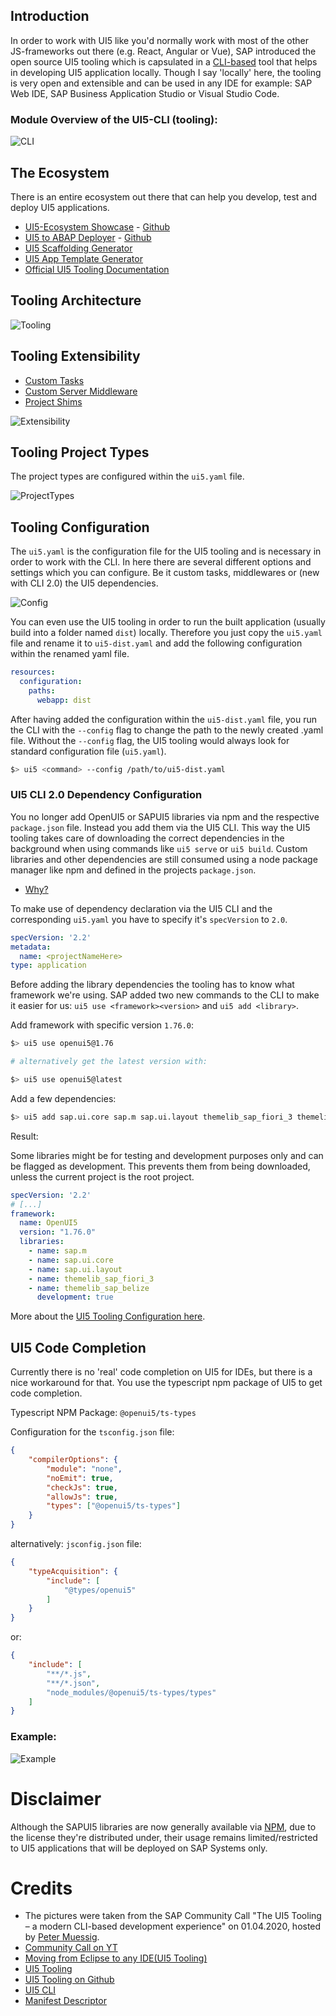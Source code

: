 ## Introduction

In order to work with UI5 like you'd normally work with most of the other JS-frameworks out there (e.g. React, Angular or Vue), SAP introduced the open source UI5 tooling which is capsulated in a [CLI-based](https://de.wikipedia.org/wiki/CLI) tool that helps in developing UI5 application locally. Though I say 'locally' here, the tooling is very open and extensible and can be used in any IDE for example: SAP Web IDE, SAP Business Application Studio or Visual Studio Code.

### Module Overview of the UI5-CLI (tooling):

![CLI](https://raw.githubusercontent.com/wiki/wridgeu/wridgeu.github.io/images/ui5ModuleOverviewCLI.png)

## The Ecosystem

There is an entire ecosystem out there that can help you develop, test and deploy UI5 applications.

* [UI5-Ecosystem Showcase](https://petermuessig.github.io/ui5-ecosystem-showcase/) - [Github](https://github.com/petermuessig/ui5-ecosystem-showcase)
* [UI5 to ABAP Deployer](http://yelcho.github.io/sapui5-deployer/) - [Github](https://github.com/Yelcho/sapui5-deployer)
* [UI5 Scaffolding Generator](https://github.com/SAP/generator-easy-ui5)
* [UI5 App Template Generator](https://preview.npmjs.com/package/@sapui5/generator-sapui5-templates)
* [Official UI5 Tooling Documentation](https://sap.github.io/ui5-tooling/)

## Tooling Architecture

![Tooling](https://raw.githubusercontent.com/wiki/wridgeu/wridgeu.github.io/images/ArchitectureOverviewUI5Tooling.jpg)

## Tooling Extensibility

* [Custom Tasks](https://sap.github.io/ui5-tooling/pages/extensibility/CustomTasks/)
* [Custom Server Middleware](https://sap.github.io/ui5-tooling/pages/extensibility/CustomServerMiddleware/)
* [Project Shims](https://sap.github.io/ui5-tooling/pages/extensibility/ProjectShims/)

![Extensibility](https://raw.githubusercontent.com/wiki/wridgeu/wridgeu.github.io/images/ui5CLIExtensibility.png)

## Tooling Project Types

The project types are configured within the `ui5.yaml` file.  

![ProjectTypes](https://raw.githubusercontent.com/wiki/wridgeu/wridgeu.github.io/images/ui5YamlProjectTypes.png)

## Tooling Configuration

The `ui5.yaml` is the configuration file for the UI5 tooling and is necessary in order to work with the CLI. In here there are several different options and settings which you can configure. Be it custom tasks, middlewares or (new with CLI 2.0) the UI5 dependencies.

![Config](https://raw.githubusercontent.com/wiki/wridgeu/wridgeu.github.io/images/UI5Config.png)

You can even use the UI5 tooling in order to run the built application (usually build into a folder named `dist`) locally. Therefore you just copy the `ui5.yaml` file and rename it to `ui5-dist.yaml` and add the following configuration within the renamed yaml file.

```yaml
resources:
  configuration:
    paths:
      webapp: dist
```

After having added the configuration within the `ui5-dist.yaml` file, you run the CLI with the `--config` flag to change the path to the newly created .yaml file. Without the `--config` flag, the UI5 tooling would always look for standard configuration file (`ui5.yaml`). 

```bash
$> ui5 <command> --config /path/to/ui5-dist.yaml
```

### UI5 CLI 2.0 Dependency Configuration

You no longer add OpenUI5 or SAPUI5 libraries via npm and the respective `package.json` file. Instead you add them via the UI5 CLI. This way the UI5 tooling takes care of downloading the correct dependencies in the background when using commands like `ui5 serve` or `ui5 build`. Custom libraries and other dependencies are still consumed using a node package manager like npm and defined in the projects `package.json`.

* [Why?](https://blogs.sap.com/2020/04/01/ui5ers-buzz-49-the-ui5-tooling-and-sapui5-the-next-step/)

To make use of dependency declaration via the UI5 CLI and the corresponding `ui5.yaml` you have to specify it's `specVersion` to `2.0`.

```yaml
specVersion: '2.2'
metadata:
  name: <projectNameHere>
type: application
```

Before adding the library dependencies the tooling has to know what framework we're using. SAP added two new commands to the CLI to make it easier for us: `ui5 use <framework><version>` and `ui5 add <library>`.

Add framework with specific version `1.76.0`:

```bash
$> ui5 use openui5@1.76

# alternatively get the latest version with:

$> ui5 use openui5@latest
```

Add a few dependencies:

```bash
$> ui5 add sap.ui.core sap.m sap.ui.layout themelib_sap_fiori_3 themelib_sap_belize
```

Result:

Some libraries might be for testing and development purposes only and can be flagged as development. This prevents them from being downloaded, unless the current project is the root project.

```yaml
specVersion: '2.2'
# [...]
framework:
  name: OpenUI5
  version: "1.76.0"
  libraries:
    - name: sap.m
    - name: sap.ui.core
    - name: sap.ui.layout
    - name: themelib_sap_fiori_3
    - name: themelib_sap_belize
      development: true
```

More about the [UI5 Tooling Configuration here](https://sap.github.io/ui5-tooling/pages/Configuration/).

## UI5 Code Completion

Currently there is no 'real' code completion on UI5 for IDEs, but there is a nice workaround for that. You use the typescript npm package of UI5 to get code completion. 

Typescript NPM Package: `@openui5/ts-types`

Configuration for the `tsconfig.json` file:
```json
{
    "compilerOptions": {
        "module": "none",
        "noEmit": true,
        "checkJs": true,
        "allowJs": true,
        "types": ["@openui5/ts-types"]
    }
}
```

alternatively: `jsconfig.json` file:
```json
{
    "typeAcquisition": {
        "include": [
            "@types/openui5"
        ]
    }
}
```
or:
```json
{
    "include": [
        "**/*.js",
        "**/*.json",
        "node_modules/@openui5/ts-types/types"
    ]
}
```
### Example:

![Example](https://raw.githubusercontent.com/wiki/wridgeu/wridgeu.github.io/images/ui5typescriptcodecompletion.png)

# Disclaimer

Although the SAPUI5 libraries are now generally available via [NPM](https://www.npmjs.com/~sapnaas), due to the license they're distributed under, their usage remains limited/restricted to UI5 applications that will be deployed on SAP Systems only.

# Credits

* The pictures were taken from the SAP Community Call "The UI5 Tooling – a modern CLI-based development experience" on 01.04.2020, hosted by [Peter Muessig](https://twitter.com/pmuessig).
* [Community Call on YT](https://www.youtube.com/watch?v=v6ImEbZRRlg&list=PLpQebylHrdh5XQts8bKoMUKexpun_YPvU)
* [Moving from Eclipse to any IDE(UI5 Tooling)](https://blogs.sap.com/2020/04/04/qa-on-moving-from-eclipse-to-ui5-tooling./)
* [UI5 Tooling](https://sap.github.io/ui5-tooling/)
* [UI5 Tooling on Github](https://github.com/SAP/ui5-tooling/)
* [UI5 CLI](https://sap.github.io/ui5-tooling/pages/CLI/)
* [Manifest Descriptor](https://sapui5.hana.ondemand.com/#/topic/7701636d088147569d99b4f08d418bd9)